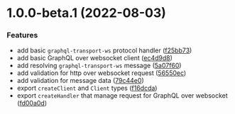 # 1.0.0-beta.1 (2022-08-03)


### Features

* add basic `graphql-transport-ws` protocol handler ([f25bb73](https://github.com/TomokiMiyauci/graphql-websocket/commit/f25bb7365567a0c24d0066792ae670e709d96f27))
* add basic GraphQL over websocket client ([ec4d9d8](https://github.com/TomokiMiyauci/graphql-websocket/commit/ec4d9d83dfa88dd4a1bde284a57e06c78d2eda6d))
* add resolving `graphql-transport-ws` message ([5a07f60](https://github.com/TomokiMiyauci/graphql-websocket/commit/5a07f6012b8dcb25da01bb39e767e183938d3a37))
* add validation for http over websocket request ([56550ec](https://github.com/TomokiMiyauci/graphql-websocket/commit/56550ec6838a6af8a7a6c19c026e232952b7581c))
* add validation for message data ([79c44e0](https://github.com/TomokiMiyauci/graphql-websocket/commit/79c44e00aeb54766ef6832b0767f50e17a967e39))
* export `createClient` and `Client` types ([f16dcda](https://github.com/TomokiMiyauci/graphql-websocket/commit/f16dcdaef9b83bab2f99791d8b7bcc6928b9bad5))
* export `createHandler` that manage request for GraphQL over websocket ([fd00a0d](https://github.com/TomokiMiyauci/graphql-websocket/commit/fd00a0dfea60e1d704239954594e8a67378a2e20))

